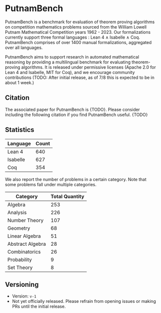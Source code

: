 # PutnamBench

PutnamBench is a benchmark for evaluation of theorem proving algorithms on competition mathematics problems sourced from the William Lowell Putnam Mathematical Competition years 1962 - 2023. Our formalizations currently support three formal languages : Lean 4 $\land$ Isabelle $\land$ Coq. PutnamBench comprises of over 1400 manual formalizations, aggregated over all languages.

PutnamBench aims to support research in automated mathematical reasoning by providing a multilingual benchmark for evaluating theorem-proving algorithms. It is released under permissive licenses (Apache 2.0 for Lean 4 and Isabelle, MIT for Coq), and we encourage community contributions (TODO: After initial release, as of 7/8 this is expected to be in about 1 week.)

## Citation
The associated paper for PutnamBench is {TODO}. Please consider including the following citation if you find PutnamBench useful.
{TODO}

## Statistics 
| Language      | Count          |
| ------------- | -------------- |
| Lean 4        | 640            |
| Isabelle      | 627            |
| Coq           | 354            |

We also report the number of problems in a certain category. Note that some problems fall under multiple categories.

| Category         | Total Quantity | 
| ---------------- | -------------- | 
| Algebra          | 253            | 
| Analysis         | 226            |
| Number Theory    | 107            | 
| Geometry         | 68             |
| Linear Algebra   | 51             | 
| Abstract Algebra | 28             |  
| Combinatorics    | 26             | 
| Probability      | 9              | 
| Set Theory       | 8              | 



## Versioning
- Version: `v-1`
- Not yet officially released. Please refrain from opening issues or making PRs until the initial release.
